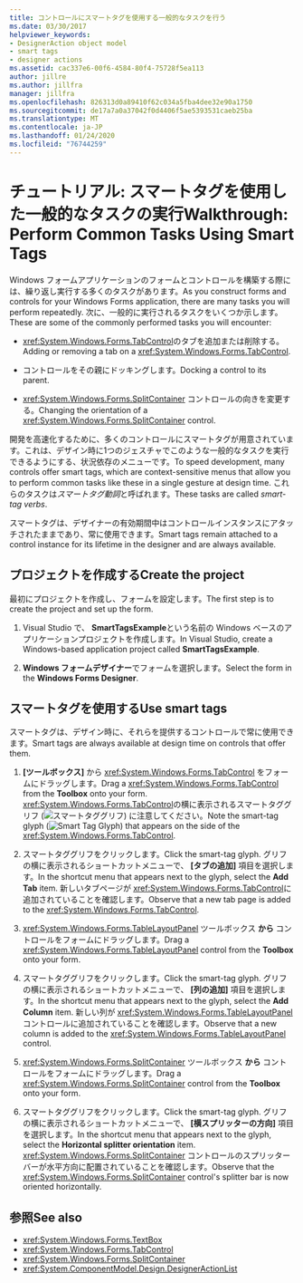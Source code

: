 ```yaml
---
title: コントロールにスマートタグを使用する一般的なタスクを行う
ms.date: 03/30/2017
helpviewer_keywords:
- DesignerAction object model
- smart tags
- designer actions
ms.assetid: cac337e6-00f6-4584-80f4-75728f5ea113
author: jillre
ms.author: jillfra
manager: jillfra
ms.openlocfilehash: 826313d0a89410f62c034a5fba4dee32e90a1750
ms.sourcegitcommit: de17a7a0a37042f0d4406f5ae5393531caeb25ba
ms.translationtype: MT
ms.contentlocale: ja-JP
ms.lasthandoff: 01/24/2020
ms.locfileid: "76744259"
---
```

# <a name="walkthrough-perform-common-tasks-using-smart-tags"></a><span data-ttu-id="70ad6-102">チュートリアル: スマートタグを使用した一般的なタスクの実行</span><span class="sxs-lookup"><span data-stu-id="70ad6-102">Walkthrough: Perform Common Tasks Using Smart Tags</span></span>

<span data-ttu-id="70ad6-103">Windows フォームアプリケーションのフォームとコントロールを構築する際には、繰り返し実行する多くのタスクがあります。</span><span class="sxs-lookup"><span data-stu-id="70ad6-103">As you construct forms and controls for your Windows Forms application, there are many tasks you will perform repeatedly.</span></span> <span data-ttu-id="70ad6-104">次に、一般的に実行されるタスクをいくつか示します。</span><span class="sxs-lookup"><span data-stu-id="70ad6-104">These are some of the commonly performed tasks you will encounter:</span></span>

- <span data-ttu-id="70ad6-105"><xref:System.Windows.Forms.TabControl>のタブを追加または削除する。</span><span class="sxs-lookup"><span data-stu-id="70ad6-105">Adding or removing a tab on a <xref:System.Windows.Forms.TabControl>.</span></span>

- <span data-ttu-id="70ad6-106">コントロールをその親にドッキングします。</span><span class="sxs-lookup"><span data-stu-id="70ad6-106">Docking a control to its parent.</span></span>

- <span data-ttu-id="70ad6-107"><xref:System.Windows.Forms.SplitContainer> コントロールの向きを変更する。</span><span class="sxs-lookup"><span data-stu-id="70ad6-107">Changing the orientation of a <xref:System.Windows.Forms.SplitContainer> control.</span></span>

<span data-ttu-id="70ad6-108">開発を高速化するために、多くのコントロールにスマートタグが用意されています。これは、デザイン時に1つのジェスチャでこのような一般的なタスクを実行できるようにする、状況依存のメニューです。</span><span class="sxs-lookup"><span data-stu-id="70ad6-108">To speed development, many controls offer smart tags, which are context-sensitive menus that allow you to perform common tasks like these in a single gesture at design time.</span></span> <span data-ttu-id="70ad6-109">これらのタスクは*スマートタグ動詞*と呼ばれます。</span><span class="sxs-lookup"><span data-stu-id="70ad6-109">These tasks are called *smart-tag verbs*.</span></span>

<span data-ttu-id="70ad6-110">スマートタグは、デザイナーの有効期間中はコントロールインスタンスにアタッチされたままであり、常に使用できます。</span><span class="sxs-lookup"><span data-stu-id="70ad6-110">Smart tags remain attached to a control instance for its lifetime in the designer and are always available.</span></span>

## <a name="create-the-project"></a><span data-ttu-id="70ad6-111">プロジェクトを作成する</span><span class="sxs-lookup"><span data-stu-id="70ad6-111">Create the project</span></span>

<span data-ttu-id="70ad6-112">最初にプロジェクトを作成し、フォームを設定します。</span><span class="sxs-lookup"><span data-stu-id="70ad6-112">The first step is to create the project and set up the form.</span></span>

1. <span data-ttu-id="70ad6-113">Visual Studio で、 **SmartTagsExample**という名前の Windows ベースのアプリケーションプロジェクトを作成します。</span><span class="sxs-lookup"><span data-stu-id="70ad6-113">In Visual Studio, create a Windows-based application project called **SmartTagsExample**.</span></span>

2. <span data-ttu-id="70ad6-114">**Windows フォームデザイナー**でフォームを選択します。</span><span class="sxs-lookup"><span data-stu-id="70ad6-114">Select the form in the **Windows Forms Designer**.</span></span>

## <a name="use-smart-tags"></a><span data-ttu-id="70ad6-115">スマートタグを使用する</span><span class="sxs-lookup"><span data-stu-id="70ad6-115">Use smart tags</span></span>

<span data-ttu-id="70ad6-116">スマートタグは、デザイン時に、それらを提供するコントロールで常に使用できます。</span><span class="sxs-lookup"><span data-stu-id="70ad6-116">Smart tags are always available at design time on controls that offer them.</span></span>

1. <span data-ttu-id="70ad6-117">**[ツールボックス]** から <xref:System.Windows.Forms.TabControl> をフォームにドラッグします。</span><span class="sxs-lookup"><span data-stu-id="70ad6-117">Drag a <xref:System.Windows.Forms.TabControl> from the **Toolbox** onto your form.</span></span> <span data-ttu-id="70ad6-118"><xref:System.Windows.Forms.TabControl>の横に表示されるスマートタググリフ (![スマートタググリフ](./media/vs-winformsmttagglyph.gif)) に注意してください。</span><span class="sxs-lookup"><span data-stu-id="70ad6-118">Note the smart-tag glyph (![Smart Tag Glyph](./media/vs-winformsmttagglyph.gif)) that appears on the side of the <xref:System.Windows.Forms.TabControl>.</span></span>

2. <span data-ttu-id="70ad6-119">スマートタググリフをクリックします。</span><span class="sxs-lookup"><span data-stu-id="70ad6-119">Click the smart-tag glyph.</span></span> <span data-ttu-id="70ad6-120">グリフの横に表示されるショートカットメニューで、 **[タブの追加]** 項目を選択します。</span><span class="sxs-lookup"><span data-stu-id="70ad6-120">In the shortcut menu that appears next to the glyph, select the **Add Tab** item.</span></span> <span data-ttu-id="70ad6-121">新しいタブページが <xref:System.Windows.Forms.TabControl>に追加されていることを確認します。</span><span class="sxs-lookup"><span data-stu-id="70ad6-121">Observe that a new tab page is added to the <xref:System.Windows.Forms.TabControl>.</span></span>

3. <span data-ttu-id="70ad6-122"><xref:System.Windows.Forms.TableLayoutPanel> ツールボックス **から** コントロールをフォームにドラッグします。</span><span class="sxs-lookup"><span data-stu-id="70ad6-122">Drag a <xref:System.Windows.Forms.TableLayoutPanel> control from the **Toolbox** onto your form.</span></span>

4. <span data-ttu-id="70ad6-123">スマートタググリフをクリックします。</span><span class="sxs-lookup"><span data-stu-id="70ad6-123">Click the smart-tag glyph.</span></span> <span data-ttu-id="70ad6-124">グリフの横に表示されるショートカットメニューで、 **[列の追加]** 項目を選択します。</span><span class="sxs-lookup"><span data-stu-id="70ad6-124">In the shortcut menu that appears next to the glyph, select the **Add Column** item.</span></span> <span data-ttu-id="70ad6-125">新しい列が <xref:System.Windows.Forms.TableLayoutPanel> コントロールに追加されていることを確認します。</span><span class="sxs-lookup"><span data-stu-id="70ad6-125">Observe that a new column is added to the <xref:System.Windows.Forms.TableLayoutPanel> control.</span></span>

5. <span data-ttu-id="70ad6-126"><xref:System.Windows.Forms.SplitContainer> ツールボックス **から** コントロールをフォームにドラッグします。</span><span class="sxs-lookup"><span data-stu-id="70ad6-126">Drag a <xref:System.Windows.Forms.SplitContainer> control from the **Toolbox** onto your form.</span></span>

6. <span data-ttu-id="70ad6-127">スマートタググリフをクリックします。</span><span class="sxs-lookup"><span data-stu-id="70ad6-127">Click the smart-tag glyph.</span></span> <span data-ttu-id="70ad6-128">グリフの横に表示されるショートカットメニューで、 **[横スプリッターの方向]** 項目を選択します。</span><span class="sxs-lookup"><span data-stu-id="70ad6-128">In the shortcut menu that appears next to the glyph, select the **Horizontal splitter orientation** item.</span></span> <span data-ttu-id="70ad6-129"><xref:System.Windows.Forms.SplitContainer> コントロールのスプリッターバーが水平方向に配置されていることを確認します。</span><span class="sxs-lookup"><span data-stu-id="70ad6-129">Observe that the <xref:System.Windows.Forms.SplitContainer> control's splitter bar is now oriented horizontally.</span></span>

## <a name="see-also"></a><span data-ttu-id="70ad6-130">参照</span><span class="sxs-lookup"><span data-stu-id="70ad6-130">See also</span></span>

- <xref:System.Windows.Forms.TextBox>
- <xref:System.Windows.Forms.TabControl>
- <xref:System.Windows.Forms.SplitContainer>
- <xref:System.ComponentModel.Design.DesignerActionList>
